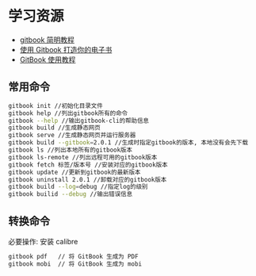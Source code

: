 # 学习资源

* [gitbook 简明教程](http://www.chengweiyang.cn/gitbook/basic-usage/README.html)
* [使用 Gitbook 打造你的电子书](http://www.cnblogs.com/jingmoxukong/p/7453155.html)
* [GitBook 使用教程](https://blog.csdn.net/axi295309066/article/details/61420694)

## 常用命令

```sh
gitbook init //初始化目录文件
gitbook help //列出gitbook所有的命令
gitbook --help //输出gitbook-cli的帮助信息
gitbook build //生成静态网页
gitbook serve //生成静态网页并运行服务器
gitbook build --gitbook=2.0.1 //生成时指定gitbook的版本, 本地没有会先下载
gitbook ls //列出本地所有的gitbook版本
gitbook ls-remote //列出远程可用的gitbook版本
gitbook fetch 标签/版本号 //安装对应的gitbook版本
gitbook update //更新到gitbook的最新版本
gitbook uninstall 2.0.1 //卸载对应的gitbook版本
gitbook build --log=debug //指定log的级别
gitbook builid --debug //输出错误信息
```

## 转换命令

必要操作: 安装 calibre

```sh
gitbook pdf   // 将 GitBook 生成为 PDF
gitbook mobi  // 将 GitBook 生成为 mobi
```